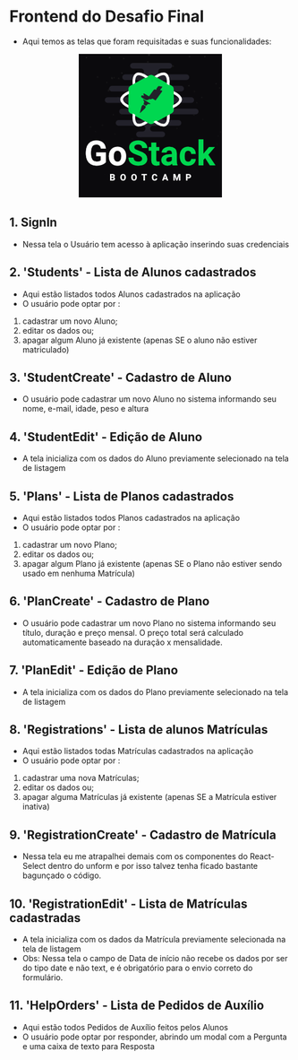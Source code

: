 # Frontend do Desafio Final

- Aqui temos as telas que foram requisitadas e suas funcionalidades:

<p align="center">
  <img width="256" height="256" src="../gostack-256x256.png">
</p>

## 1. SignIn

- Nessa tela o Usuário tem acesso à aplicação inserindo suas credenciais

## 2. 'Students' - Lista de Alunos cadastrados

- Aqui estão listados todos Alunos cadastrados na aplicação
- O usuário pode optar por :

1. cadastrar um novo Aluno;
2. editar os dados ou;
3. apagar algum Aluno já existente (apenas SE o aluno não estiver matriculado)

## 3. 'StudentCreate' - Cadastro de Aluno

- O usuário pode cadastrar um novo Aluno no sistema informando seu nome, e-mail, idade, peso e altura

## 4. 'StudentEdit' - Edição de Aluno

- A tela inicializa com os dados do Aluno previamente selecionado na tela de listagem

## 5. 'Plans' - Lista de Planos cadastrados

- Aqui estão listados todos Planos cadastrados na aplicação
- O usuário pode optar por :

1. cadastrar um novo Plano;
2. editar os dados ou;
3. apagar algum Plano já existente (apenas SE o Plano não estiver sendo usado em nenhuma Matrícula)

## 6. 'PlanCreate' - Cadastro de Plano

- O usuário pode cadastrar um novo Plano no sistema informando seu título, duração e preço mensal. O preço total será calculado automaticamente baseado na duração x mensalidade.

## 7. 'PlanEdit' - Edição de Plano

- A tela inicializa com os dados do Plano previamente selecionado na tela de listagem

## 8. 'Registrations' - Lista de alunos Matrículas

- Aqui estão listados todas Matrículas cadastrados na aplicação
- O usuário pode optar por :

1. cadastrar uma nova Matrículas;
2. editar os dados ou;
3. apagar alguma Matrículas já existente (apenas SE a Matrícula estiver inativa)

## 9. 'RegistrationCreate' - Cadastro de Matrícula

- Nessa tela eu me atrapalhei demais com os componentes do React-Select dentro do unform e por isso talvez tenha ficado bastante bagunçado o código.

## 10. 'RegistrationEdit' - Lista de Matrículas cadastradas

- A tela inicializa com os dados da Matrícula previamente selecionada na tela de listagem
- Obs: Nessa tela o campo de Data de início não recebe os dados por ser do tipo date e não text, e é obrigatório para o envio correto do formulário.

## 11. 'HelpOrders' - Lista de Pedidos de Auxílio

- Aqui estão todos Pedidos de Auxílio feitos pelos Alunos
- O usuário pode optar por responder, abrindo um modal com a Pergunta e uma caixa de texto para Resposta
